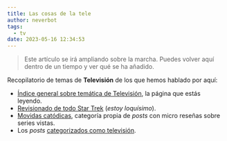 ```yaml
---
title: Las cosas de la tele
author: neverbot
tags:
  - tv
date: 2023-05-16 12:34:53
---
```


> Este artículo se irá ampliando sobre la marcha. Puedes volver aquí dentro de un tiempo y ver qué se ha añadido.

Recopilatorio de temas de **Televisión** de los que hemos hablado por aquí:

- [Índice general sobre temática de Televisión](/tv/), la página que estás leyendo.
- [Revisionado de todo Star Trek](/tv/star-trek/) (*estoy loquísimo*).
- [Movidas catódicas](/tags/movidas-catodicas/), categoría propia de *posts* con micro reseñas sobre series vistas.
- Los *posts* [categorizados como televisión](/tags/tv).
